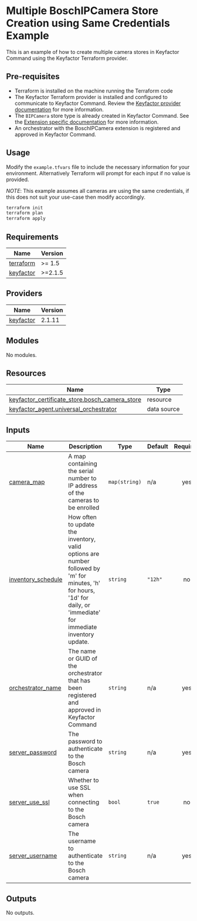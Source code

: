 # Multiple BoschIPCamera Store Creation using Same Credentials Example

This is an example of how to create multiple camera stores in Keyfactor Command using the Keyfactor Terraform provider.

## Pre-requisites

- Terraform is installed on the machine running the Terraform code
- The Keyfactor Terraform provider is installed and configured to communicate to Keyfactor Command. Review
  the [Keyfactor provider documentation](https://registry.terraform.io/providers/keyfactor-pub/keyfactor/latest/docs)
  for more information.
- The `BIPCamera` store type is already created in Keyfactor Command. See the [Extension specific documentation](https://github.com/Keyfactor/bosch-ipcamera-orchestrator?tab=readme-ov-file#store-type-configuration)
  for more information.
- An orchestrator with the BoschIPCamera extension is registered and approved in Keyfactor Command. 

## Usage

Modify the `example.tfvars` file to include the necessary information for your environment. Alternatively Terraform will
prompt for each input if no value is provided.

*NOTE*: This example assumes all cameras are using the same credentials, if this does not suit your use-case then modify 
accordingly.

```bash
terraform init
terraform plan
terraform apply
```

<!-- BEGIN_TF_DOCS -->

## Requirements

| Name                                                                      | Version |
|---------------------------------------------------------------------------|---------|
| <a name="requirement_terraform"></a> [terraform](#requirement\_terraform) | >= 1.5  |
| <a name="requirement_keyfactor"></a> [keyfactor](#requirement\_keyfactor) | >=2.1.5 |

## Providers

| Name                                                                | Version |
|---------------------------------------------------------------------|---------|
| <a name="provider_keyfactor"></a> [keyfactor](#provider\_keyfactor) | 2.1.11  |

## Modules

No modules.

## Resources

| Name                                                                                                                                                      | Type        |
|-----------------------------------------------------------------------------------------------------------------------------------------------------------|-------------|
| [keyfactor_certificate_store.bosch_camera_store](https://registry.terraform.io/providers/keyfactor-pub/keyfactor/latest/docs/resources/certificate_store) | resource    |
| [keyfactor_agent.universal_orchestrator](https://registry.terraform.io/providers/keyfactor-pub/keyfactor/latest/docs/data-sources/agent)                  | data source |

## Inputs

| Name                                                                                       | Description                                                                                                                                                            | Type          | Default | Required |
|--------------------------------------------------------------------------------------------|------------------------------------------------------------------------------------------------------------------------------------------------------------------------|---------------|---------|:--------:|
| <a name="input_camera_map"></a> [camera\_map](#input\_camera\_map)                         | A map containing the serial number to IP address of the cameras to be enrolled                                                                                         | `map(string)` | n/a     |   yes    |
| <a name="input_inventory_schedule"></a> [inventory\_schedule](#input\_inventory\_schedule) | How often to update the inventory, valid options are number followed by 'm' for minutes, 'h' for hours, '1d' for daily, or 'immediate' for immediate inventory update. | `string`      | `"12h"` |    no    |
| <a name="input_orchestrator_name"></a> [orchestrator\_name](#input\_orchestrator\_name)    | The name or GUID of the orchestrator that has been registered and approved in Keyfactor Command                                                                        | `string`      | n/a     |   yes    |
| <a name="input_server_password"></a> [server\_password](#input\_server\_password)          | The password to authenticate to the Bosch camera                                                                                                                       | `string`      | n/a     |   yes    |
| <a name="input_server_use_ssl"></a> [server\_use\_ssl](#input\_server\_use\_ssl)           | Whether to use SSL when connecting to the Bosch camera                                                                                                                 | `bool`        | `true`  |    no    |
| <a name="input_server_username"></a> [server\_username](#input\_server\_username)          | The username to authenticate to the Bosch camera                                                                                                                       | `string`      | n/a     |   yes    |

## Outputs

No outputs.
<!-- END_TF_DOCS -->